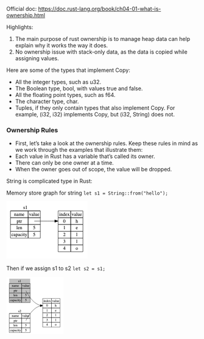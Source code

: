 Official doc: https://doc.rust-lang.org/book/ch04-01-what-is-ownership.html

Highlights:

1. The main purpose of rust ownership is to manage heap data can help explain why it works the way it does.
2. No ownership issue with stack-only data, as the data is copied while assigning values.

Here are some of the types that implement Copy:
* All the integer types, such as u32.
* The Boolean type, bool, with values true and false.
* All the floating point types, such as f64.
* The character type, char.
* Tuples, if they only contain types that also implement Copy. For example, (i32, i32) implements Copy, but (i32, String) does not.

### Ownership Rules
* First, let’s take a look at the ownership rules. Keep these rules in mind as we work through the examples that illustrate them:
* Each value in Rust has a variable that’s called its owner.
* There can only be one owner at a time.
* When the owner goes out of scope, the value will be dropped.

String is complicated type in Rust:

Memory store graph for string `let s1 = String::from("hello");`

![img_1.png](img_1.png)

Then if we assign s1 to s2 `let s2 = s1;`

![img_3.png](img_3.png)